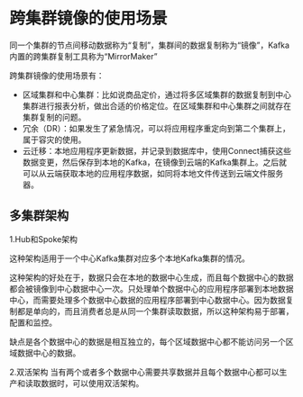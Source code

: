 # 跨集群镜像的使用场景
同一个集群的节点间移动数据称为“复制”，集群间的数据复制称为“镜像”，Kafka内置的跨集群复制工具称为“MirrorMaker”

跨集群镜像的使用场景有：
- 区域集群和中心集群：比如说商品定价，通过将多区域集群的数据复制到中心集群进行报表分析，做出合适的价格定位。在区域集群和中心集群之间就存在集群复制的问题。
- 冗余（DR）：如果发生了紧急情况，可以将应用程序重定向到第二个集群上，属于容灾的使用。
- 云迁移：本地应用程序更新数据，并记录到数据库中，使用Connect捕获这些数据变更，然后保存到本地的Kafka，在镜像到云端的Kafka集群上。之后就可以从云端获取本地的应用程序数据，如同将本地文件传送到云端文件服务器。

## 多集群架构
1.Hub和Spoke架构

这种架构适用于一个中心Kafka集群对应多个本地Kafka集群的情况。

这种架构的好处在于，数据只会在本地的数据中心生成，而且每个数据中心的数据都会被镜像到中心数据中心一次。只处理单个数据中心的应用程序部署到本地数据中心，而需要处理多个数据中心数据的应用程序部署到中心数据中心。因为数据复制都是单向的，而且消费者总是从同一个集群读取数据，所以这种架构易于部署，配置和监控。

缺点是各个数据中心的数据是相互独立的，每个区域数据中心都不能访问另一个区域数据中心的数据。

2.双活架构
当有两个或者多个数据中心需要共享数据并且每个数据中心都可以生产和读取数据时，可以使用双活架构。

